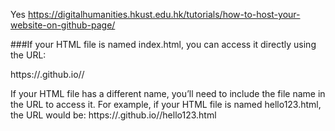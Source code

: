 Yes
https://digitalhumanities.hkust.edu.hk/tutorials/how-to-host-your-website-on-github-page/

###If your HTML file is named index.html, you can access it directly using the URL:


https://<your github username>.github.io/<repository name>/

If your HTML file has a different name, you’ll need to include the file name in the URL to access it.
For example, if your HTML file is named hello123.html, the URL would be:
https://<your github username>.github.io/<repository name>/hello123.html


###




